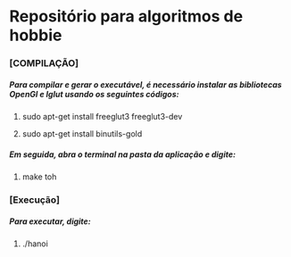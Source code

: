 # Repositório para algoritmos de hobbie


### [COMPILAÇÃO]

##### Para compilar e gerar o executável, é necessário instalar as bibliotecas OpenGl e lglut usando os seguintes códigos:

1. sudo apt-get install freeglut3 freeglut3-dev

2. sudo apt-get install binutils-gold

##### Em seguida, abra o terminal na pasta da aplicação e digite: 
1. make toh

### [Execução]

##### Para executar, digite:
1. ./hanoi <quantidade de discos> <tempo em segundos>

